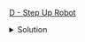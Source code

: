 [D - Step Up Robot](https://atcoder.jp/contests/abc289/tasks/abc289_d)

<details><summary>Solution</summary>

![](../../../assets/abc289d.png)

</details>
